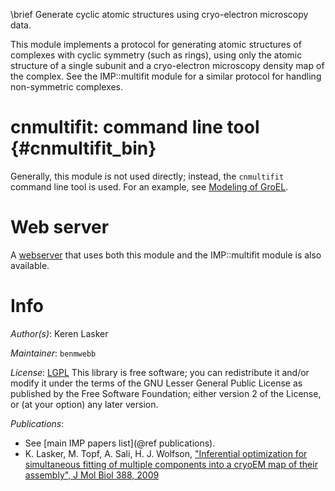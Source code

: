 \brief Generate cyclic atomic structures using cryo-electron microscopy data.

This module implements a protocol for generating atomic structures of complexes
with cyclic symmetry (such as rings), using only the atomic structure of a
single subunit and a cryo-electron microscopy density map of the complex.
See the IMP::multifit module for a similar protocol for handling non-symmetric
complexes.

cnmultifit: command line tool {#cnmultifit_bin}
=============================

Generally, this module is not used directly; instead, the
`cnmultifit` command line tool is used. For an example, see
[Modeling of GroEL](../tutorial/cnmultifit_groel.html).

Web server
==========

A [webserver](http://salilab.org/multifit/) that uses both this module
and the IMP::multifit module is also available.

# Info

_Author(s)_: Keren Lasker

_Maintainer_: `benmwebb`

_License_: [LGPL](http://www.gnu.org/licenses/old-licenses/lgpl-2.1.html)
This library is free software; you can redistribute it and/or
modify it under the terms of the GNU Lesser General Public
License as published by the Free Software Foundation; either
version 2 of the License, or (at your option) any later version.

_Publications_:
 - See [main IMP papers list](@ref publications).
 - K. Lasker, M. Topf, A. Sali, H. J. Wolfson, ["Inferential optimization for simultaneous fitting of multiple components into a cryoEM map of their assembly", J Mol Biol 388, 2009](http://www.ncbi.nlm.nih.gov/pubmed/19233204)
